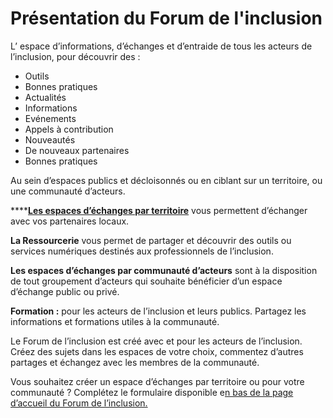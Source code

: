 # Présentation du Forum de l'inclusion

L’ espace d’informations, d’échanges et d’entraide de tous les acteurs de l’inclusion, pour découvrir des : 

* Outils
* Bonnes pratiques
* Actualités
* Informations
* Evénements
* Appels à contribution
* Nouveautés
* De nouveaux partenaires
* Bonnes pratiques

Au sein d’espaces publics et décloisonnés ou en ciblant sur un territoire, ou une communauté d’acteurs.

\*\*\*\*[**Les espaces d’échanges par territoire**](les-espaces-dechanges-par-territoire.md) vous permettent d’échanger avec vos partenaires locaux.  


**La Ressourcerie** vous permet de partager et découvrir des outils ou services numériques destinés aux professionnels de l’inclusion.  


**Les espaces d’échanges par communauté d’acteurs** sont à la disposition de tout groupement d’acteurs qui souhaite bénéficier d’un espace d’échange public ou privé.  
  


**Formation :** pour les acteurs de l’inclusion et leurs publics. Partagez les informations et formations utiles à la communauté.  
  


Le Forum de l’inclusion est créé avec et pour les acteurs de l’inclusion. Créez des sujets dans les espaces de votre choix, commentez d’autres partages et échangez avec les membres de la communauté.  


Vous souhaitez créer un espace d’échanges par territoire ou pour votre communauté ? Complétez le formulaire disponible e[n bas de la page d’accueil du Forum de l’inclusion.](https://forum.inclusion.beta.gouv.fr/)  


